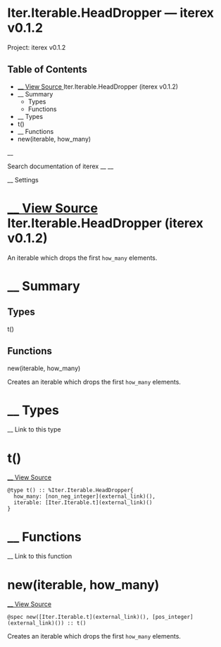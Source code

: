 # Iter.Iterable.HeadDropper — iterex v0.1.2

Project: iterex v0.1.2

## Table of Contents

- [ __ View Source ](external_link) Iter.Iterable.HeadDropper (iterex v0.1.2)
- __ Summary
  - Types
  - Functions
- __ Types
- t()
- __ Functions
- new(iterable, how_many)

__

Search documentation of iterex __ __

__ Settings

#  [ __ View Source ](external_link) Iter.Iterable.HeadDropper (iterex v0.1.2)

An iterable which drops the first `how_many` elements.

#  __ Summary

##  Types

t()

##  Functions

new(iterable, how_many)

Creates an iterable which drops the first `how_many` elements.

#  __ Types

__ Link to this type

# t()

[ __ View Source ](external_link)
    
    
    @type t() :: %Iter.Iterable.HeadDropper{
      how_many: [non_neg_integer](external_link)(),
      iterable: [Iter.Iterable.t](external_link)()
    }

#  __ Functions

__ Link to this function

# new(iterable, how_many)

[ __ View Source ](external_link)
    
    
    @spec new([Iter.Iterable.t](external_link)(), [pos_integer](external_link)()) :: t()

Creates an iterable which drops the first `how_many` elements.
